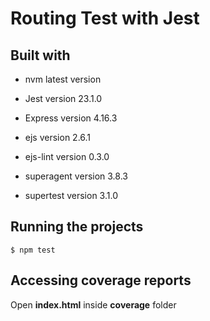 # Routing Test with Jest 

## Built with

- nvm latest version

- Jest version 23.1.0

- Express version 4.16.3

- ejs version 2.6.1

- ejs-lint version 0.3.0

- superagent version 3.8.3

- supertest version 3.1.0


## Running the projects
```
$ npm test 
```
## Accessing coverage reports

Open **index.html** inside **coverage** folder 





